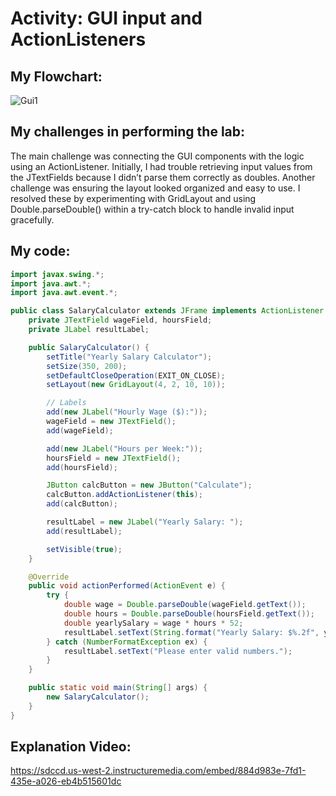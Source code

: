 # Activity: GUI input and ActionListeners

## My Flowchart:
![Gui1](https://github.com/user-attachments/assets/beb01436-afc0-410c-9a7c-5ee74ef6e286)

## My challenges in performing the lab:
The main challenge was connecting the GUI components with the logic using an ActionListener. 
Initially, I had trouble retrieving input values from the JTextFields because I didn’t parse them correctly as doubles. 
Another challenge was ensuring the layout looked organized and easy to use. 
I resolved these by experimenting with GridLayout and using Double.parseDouble() within a try-catch block to handle invalid input gracefully.

## My code:
```java
import javax.swing.*;
import java.awt.*;
import java.awt.event.*;

public class SalaryCalculator extends JFrame implements ActionListener {
    private JTextField wageField, hoursField;
    private JLabel resultLabel;

    public SalaryCalculator() {
        setTitle("Yearly Salary Calculator");
        setSize(350, 200);
        setDefaultCloseOperation(EXIT_ON_CLOSE);
        setLayout(new GridLayout(4, 2, 10, 10));

        // Labels
        add(new JLabel("Hourly Wage ($):"));
        wageField = new JTextField();
        add(wageField);

        add(new JLabel("Hours per Week:"));
        hoursField = new JTextField();
        add(hoursField);

        JButton calcButton = new JButton("Calculate");
        calcButton.addActionListener(this);
        add(calcButton);

        resultLabel = new JLabel("Yearly Salary: ");
        add(resultLabel);

        setVisible(true);
    }

    @Override
    public void actionPerformed(ActionEvent e) {
        try {
            double wage = Double.parseDouble(wageField.getText());
            double hours = Double.parseDouble(hoursField.getText());
            double yearlySalary = wage * hours * 52;
            resultLabel.setText(String.format("Yearly Salary: $%.2f", yearlySalary));
        } catch (NumberFormatException ex) {
            resultLabel.setText("Please enter valid numbers.");
        }
    }

    public static void main(String[] args) {
        new SalaryCalculator();
    }
}

```
## Explanation Video:
https://sdccd.us-west-2.instructuremedia.com/embed/884d983e-7fd1-435e-a026-eb4b515601dc
